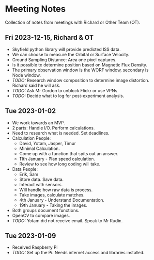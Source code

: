 # Meeting Notes

Collection of notes from meetings with Richard or Other Team (OT).

## Fri 2023-12-15, Richard & OT
 - Skyfield python library will provide predicted ISS data.
 - We can choose to measure the Orbital or Surface Velocity.
 - Ground Sampling Distance: Area one pixel captures.
 - Is it possible to determine position based on Magnetic Flux Density.
 - The primary observation window is the WORF window, secondary is Node window.
 - *TODO:* Research window composition to determine image distortion. Richard said he will ask.
 - *TODO:* Ask Mr Gordon to unblock Flickr or use VPNs.
 - *TODO:* Decide what to log for post-experiment analysis.

## Tue 2023-01-02
 - We work towards an MVP.
 - 2 parts: Handle I/O. Perform calculations.
 - Need to research what is needed. Set deadlines.
 - Calculation People:
   - David, Yotam, Jasper, Timur
   - Minimal Calculation.
   - Come up with a function that spits out an answer.
   - 11th January - Plan speed calculation.
   - Review to see how long coding will take.
 - Data People:
   - Erik, Sam
   - Store data. Save data.
   - Interact with sensors.
   - Will handle how raw data is process.
   - Take images, calculate matches.
   - 4th January - Understand Documentation.
   - 19th January - Taking the images.
 - Both groups document functions.
 - OpenCV to compare images.
 - *TODO:* Yotam did not receive email. Speak to Mr Rudin.

## Tue 2023-01-09
 - Received Raspberry Pi
 - *TODO:* Set up the Pi. Needs internet access and libraries installed.